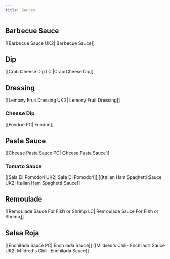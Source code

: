 ```yaml
---
title: Sauces
---
```

## Barbecue Sauce
[[Barbecue Sauce UK2| Barbecue Sauce]]
## Dip
[[Crab Cheese Dip LC |Crab Cheese Dip]]
## Dressing
[[Lemony Fruit Dressing UK2| Lemony Fruit Dressing]]
### Cheese Dip
[[Fondue PC| Fondue]]
## Pasta Sauce
[[Cheese Pasta Sauce PC| Cheese Pasta Sauce]]
### Tomato Sauce
[[Sala Di Pomodori UK2| Sala Di Pomodori]]
[[Italian Ham Spaghetti Sauce UK2| Italian Ham Spaghetti Sauce]]
## Remoulade
[[Remoulade Sauce For Fish or Shrimp LC| Remoulade Sauce For Fish or Shrimp]]

## Salsa Roja
[[Enchilada Sauce PC| Enchilada Sauce]]
[[Mildred's Chili- Enchilada Sauce UK2| Mildred's Chili- Enchilada Sauce]]